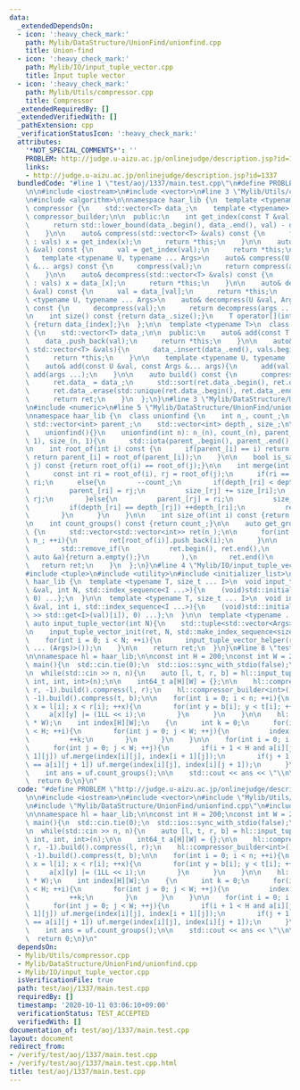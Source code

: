 ```yaml
---
data:
  _extendedDependsOn:
  - icon: ':heavy_check_mark:'
    path: Mylib/DataStructure/UnionFind/unionfind.cpp
    title: Union-find
  - icon: ':heavy_check_mark:'
    path: Mylib/IO/input_tuple_vector.cpp
    title: Input tuple vector
  - icon: ':heavy_check_mark:'
    path: Mylib/Utils/compressor.cpp
    title: Compressor
  _extendedRequiredBy: []
  _extendedVerifiedWith: []
  _pathExtension: cpp
  _verificationStatusIcon: ':heavy_check_mark:'
  attributes:
    '*NOT_SPECIAL_COMMENTS*': ''
    PROBLEM: http://judge.u-aizu.ac.jp/onlinejudge/description.jsp?id=1337
    links:
    - http://judge.u-aizu.ac.jp/onlinejudge/description.jsp?id=1337
  bundledCode: "#line 1 \"test/aoj/1337/main.test.cpp\"\n#define PROBLEM \"http://judge.u-aizu.ac.jp/onlinejudge/description.jsp?id=1337\"\
    \n\n#include <iostream>\n#include <vector>\n#line 3 \"Mylib/Utils/compressor.cpp\"\
    \n#include <algorithm>\n\nnamespace haar_lib {\n  template <typename T>\n  class\
    \ compressor {\n    std::vector<T> data_;\n    template <typename> friend class\
    \ compressor_builder;\n\n  public:\n    int get_index(const T &val) const {\n\
    \      return std::lower_bound(data_.begin(), data_.end(), val) - data_.begin();\n\
    \    }\n\n    auto& compress(std::vector<T> &vals) const {\n      for(auto &x\
    \ : vals) x = get_index(x);\n      return *this;\n    }\n\n    auto& compress(T\
    \ &val) const {\n      val = get_index(val);\n      return *this;\n    }\n\n \
    \   template <typename U, typename ... Args>\n    auto& compress(U &val, Args\
    \ &... args) const {\n      compress(val);\n      return compress(args ...);\n\
    \    }\n\n    auto& decompress(std::vector<T> &vals) const {\n      for(auto &x\
    \ : vals) x = data_[x];\n      return *this;\n    }\n\n    auto& decompress(T\
    \ &val) const {\n      val = data_[val];\n      return *this;\n    }\n\n    template\
    \ <typename U, typename ... Args>\n    auto& decompress(U &val, Args &... args)\
    \ const {\n      decompress(val);\n      return decompress(args ...);\n    }\n\
    \n    int size() const {return data_.size();}\n    T operator[](int index) const\
    \ {return data_[index];}\n  };\n\n  template <typename T>\n  class compressor_builder\
    \ {\n    std::vector<T> data_;\n\n  public:\n    auto& add(const T &val){\n  \
    \    data_.push_back(val);\n      return *this;\n    }\n\n    auto& add(const\
    \ std::vector<T> &vals){\n      data_.insert(data_.end(), vals.begin(), vals.end());\n\
    \      return *this;\n    }\n\n    template <typename U, typename ... Args>\n\
    \    auto& add(const U &val, const Args &... args){\n      add(val);\n      return\
    \ add(args ...);\n    }\n\n    auto build() const {\n      compressor<T> ret;\n\
    \      ret.data_ = data_;\n      std::sort(ret.data_.begin(), ret.data_.end());\n\
    \      ret.data_.erase(std::unique(ret.data_.begin(), ret.data_.end()), ret.data_.end());\n\
    \      return ret;\n    }\n  };\n}\n#line 3 \"Mylib/DataStructure/UnionFind/unionfind.cpp\"\
    \n#include <numeric>\n#line 5 \"Mylib/DataStructure/UnionFind/unionfind.cpp\"\n\
    \nnamespace haar_lib {\n  class unionfind {\n    int n_, count_;\n    mutable\
    \ std::vector<int> parent_;\n    std::vector<int> depth_, size_;\n\n  public:\n\
    \    unionfind(){}\n    unionfind(int n): n_(n), count_(n), parent_(n), depth_(n,\
    \ 1), size_(n, 1){\n      std::iota(parent_.begin(), parent_.end(), 0);\n    }\n\
    \n    int root_of(int i) const {\n      if(parent_[i] == i) return i;\n      else\
    \ return parent_[i] = root_of(parent_[i]);\n    }\n\n    bool is_same(int i, int\
    \ j) const {return root_of(i) == root_of(j);}\n\n    int merge(int i, int j){\n\
    \      const int ri = root_of(i), rj = root_of(j);\n      if(ri == rj) return\
    \ ri;\n      else{\n        --count_;\n        if(depth_[ri] < depth_[rj]){\n\
    \          parent_[ri] = rj;\n          size_[rj] += size_[ri];\n          return\
    \ rj;\n        }else{\n          parent_[rj] = ri;\n          size_[ri] += size_[rj];\n\
    \          if(depth_[ri] == depth_[rj]) ++depth_[ri];\n          return ri;\n\
    \        }\n      }\n    }\n\n    int size_of(int i) const {return size_[root_of(i)];}\n\
    \n    int count_groups() const {return count_;}\n\n    auto get_groups() const\
    \ {\n      std::vector<std::vector<int>> ret(n_);\n\n      for(int i = 0; i <\
    \ n_; ++i){\n        ret[root_of(i)].push_back(i);\n      }\n\n      ret.erase(\n\
    \        std::remove_if(\n          ret.begin(), ret.end(),\n          [](const\
    \ auto &a){return a.empty();}\n        ),\n        ret.end()\n      );\n\n   \
    \   return ret;\n    }\n  };\n}\n#line 4 \"Mylib/IO/input_tuple_vector.cpp\"\n\
    #include <tuple>\n#include <utility>\n#include <initializer_list>\n\nnamespace\
    \ haar_lib {\n  template <typename T, size_t ... I>\n  void input_tuple_vector_init(T\
    \ &val, int N, std::index_sequence<I ...>){\n    (void)std::initializer_list<int>{(void(std::get<I>(val).resize(N)),\
    \ 0) ...};\n  }\n\n  template <typename T, size_t ... I>\n  void input_tuple_vector_helper(T\
    \ &val, int i, std::index_sequence<I ...>){\n    (void)std::initializer_list<int>{(void(std::cin\
    \ >> std::get<I>(val)[i]), 0) ...};\n  }\n\n  template <typename ... Args>\n \
    \ auto input_tuple_vector(int N){\n    std::tuple<std::vector<Args> ...> ret;\n\
    \n    input_tuple_vector_init(ret, N, std::make_index_sequence<sizeof ... (Args)>());\n\
    \    for(int i = 0; i < N; ++i){\n      input_tuple_vector_helper(ret, i, std::make_index_sequence<sizeof\
    \ ... (Args)>());\n    }\n\n    return ret;\n  }\n}\n#line 8 \"test/aoj/1337/main.test.cpp\"\
    \n\nnamespace hl = haar_lib;\n\nconst int H = 200;\nconst int W = 200;\n\nint\
    \ main(){\n  std::cin.tie(0);\n  std::ios::sync_with_stdio(false);\n\n  int n;\n\
    \n  while(std::cin >> n, n){\n    auto [l, t, r, b] = hl::input_tuple_vector<int,\
    \ int, int, int>(n);\n\n    int64_t a[H][W] = {};\n\n    hl::compressor_builder<int>().add(l,\
    \ r, -1).build().compress(l, r);\n    hl::compressor_builder<int>().add(t, b,\
    \ -1).build().compress(t, b);\n\n    for(int i = 0; i < n; ++i){\n      for(int\
    \ x = l[i]; x < r[i]; ++x){\n        for(int y = b[i]; y < t[i]; ++y){\n     \
    \     a[x][y] |= (1LL << i);\n        }\n      }\n    }\n\n    hl::unionfind uf(H\
    \ * W);\n    int index[H][W];\n    {\n      int k = 0;\n      for(int i = 0; i\
    \ < H; ++i){\n        for(int j = 0; j < W; ++j){\n          index[i][j] = k;\n\
    \          ++k;\n        }\n      }\n    }\n\n    for(int i = 0; i < H; ++i){\n\
    \      for(int j = 0; j < W; ++j){\n        if(i + 1 < H and a[i][j] == a[i +\
    \ 1][j]) uf.merge(index[i][j], index[i + 1][j]);\n        if(j + 1 < W and a[i][j]\
    \ == a[i][j + 1]) uf.merge(index[i][j], index[i][j + 1]);\n      }\n    }\n\n\
    \    int ans = uf.count_groups();\n\n    std::cout << ans << \"\\n\";\n  }\n\n\
    \  return 0;\n}\n"
  code: "#define PROBLEM \"http://judge.u-aizu.ac.jp/onlinejudge/description.jsp?id=1337\"\
    \n\n#include <iostream>\n#include <vector>\n#include \"Mylib/Utils/compressor.cpp\"\
    \n#include \"Mylib/DataStructure/UnionFind/unionfind.cpp\"\n#include \"Mylib/IO/input_tuple_vector.cpp\"\
    \n\nnamespace hl = haar_lib;\n\nconst int H = 200;\nconst int W = 200;\n\nint\
    \ main(){\n  std::cin.tie(0);\n  std::ios::sync_with_stdio(false);\n\n  int n;\n\
    \n  while(std::cin >> n, n){\n    auto [l, t, r, b] = hl::input_tuple_vector<int,\
    \ int, int, int>(n);\n\n    int64_t a[H][W] = {};\n\n    hl::compressor_builder<int>().add(l,\
    \ r, -1).build().compress(l, r);\n    hl::compressor_builder<int>().add(t, b,\
    \ -1).build().compress(t, b);\n\n    for(int i = 0; i < n; ++i){\n      for(int\
    \ x = l[i]; x < r[i]; ++x){\n        for(int y = b[i]; y < t[i]; ++y){\n     \
    \     a[x][y] |= (1LL << i);\n        }\n      }\n    }\n\n    hl::unionfind uf(H\
    \ * W);\n    int index[H][W];\n    {\n      int k = 0;\n      for(int i = 0; i\
    \ < H; ++i){\n        for(int j = 0; j < W; ++j){\n          index[i][j] = k;\n\
    \          ++k;\n        }\n      }\n    }\n\n    for(int i = 0; i < H; ++i){\n\
    \      for(int j = 0; j < W; ++j){\n        if(i + 1 < H and a[i][j] == a[i +\
    \ 1][j]) uf.merge(index[i][j], index[i + 1][j]);\n        if(j + 1 < W and a[i][j]\
    \ == a[i][j + 1]) uf.merge(index[i][j], index[i][j + 1]);\n      }\n    }\n\n\
    \    int ans = uf.count_groups();\n\n    std::cout << ans << \"\\n\";\n  }\n\n\
    \  return 0;\n}\n"
  dependsOn:
  - Mylib/Utils/compressor.cpp
  - Mylib/DataStructure/UnionFind/unionfind.cpp
  - Mylib/IO/input_tuple_vector.cpp
  isVerificationFile: true
  path: test/aoj/1337/main.test.cpp
  requiredBy: []
  timestamp: '2020-10-11 03:06:10+09:00'
  verificationStatus: TEST_ACCEPTED
  verifiedWith: []
documentation_of: test/aoj/1337/main.test.cpp
layout: document
redirect_from:
- /verify/test/aoj/1337/main.test.cpp
- /verify/test/aoj/1337/main.test.cpp.html
title: test/aoj/1337/main.test.cpp
---
```

